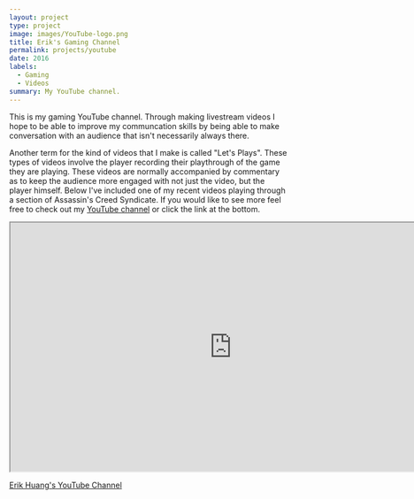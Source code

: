 ```yaml
---
layout: project
type: project
image: images/YouTube-logo.png
title: Erik's Gaming Channel
permalink: projects/youtube
date: 2016
labels:
  - Gaming
  - Videos
summary: My YouTube channel.
---
```


This is my gaming YouTube channel. Through making livestream videos I hope to be able to improve my communcation skills by being able to make conversation with an audience that isn't necessarily always there.

Another term for the kind of videos that I make is called "Let's Plays". These types of videos involve the player recording their playthrough of the game they are playing. These videos are normally accompanied by commentary as to keep the audience more engaged with not just the video, but the player himself. Below I've included one of my recent videos playing through a section of Assassin's Creed Syndicate. If you would like to see more feel free to check out my <a href="https://www.youtube.com/channel/UCVor_a0Czn-3QzytiYLRQWg">YouTube channel</a> or click the link at the bottom.

<iframe width="800" height="450" align="middle" src="https://www.youtube.com/embed/J-f9NHxjcnY"></iframe>



<a href="https://www.youtube.com/channel/UCVor_a0Czn-3QzytiYLRQWg"><i class="large youtube icon "></i>Erik Huang's YouTube Channel</a>

